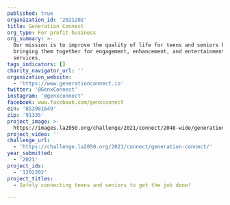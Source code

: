 ```yaml
---
published: true
organization_id: '2021202'
title: Generation Connect
org_type: For profit business
org_summary: >-
  Our mission is to improve the quality of life for teens and seniors by safely
  bringing them together for engagement, enhancement, and entertainment
  services.
tags_indicators: []
charity_navigator_url: ''
organization_website:
  - 'https://www.generationconnect.io'
twitter: '@GenxConnect'
instagram: '@genxconnect'
facebook: www.facebook.com/genxconnect
ein: '853981649'
zip: '91335'
project_image: >-
  https://images.la2050.org/challenge/2021/connect/2048-wide/generation-connect.jpg
project_video: ''
challenge_url:
  - 'https://challenge.la2050.org/2021/connect/generation-connect/'
year_submitted:
  - '2021'
project_ids:
  - '1202202'
project_titles:
  - Safely connecting teens and seniors to get the job done!

---
```

